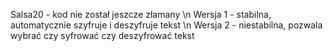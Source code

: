 Salsa20 - kod nie został jeszcze złamany \n
Wersja 1 - stabilna, automatycznie szyfruje i deszyfruje tekst \n
Wersja 2 - niestabilna, pozwala wybrać czy syfrować czy deszyfrować tekst
